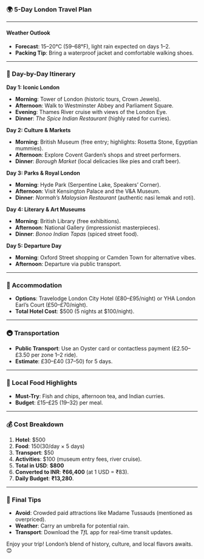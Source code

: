 ### 🌍 **5-Day London Travel Plan**  

---

#### **Weather Outlook**  
- **Forecast**: 15–20°C (59–68°F), light rain expected on days 1–2.  
- **Packing Tip**: Bring a waterproof jacket and comfortable walking shoes.  

---

### **📍 Day-by-Day Itinerary**  
**Day 1: Iconic London**  
- **Morning**: Tower of London (historic tours, Crown Jewels).  
- **Afternoon**: Walk to Westminster Abbey and Parliament Square.  
- **Evening**: Thames River cruise with views of the London Eye.  
- **Dinner**: *The Spice Indian Restaurant* (highly rated for curries).  

**Day 2: Culture & Markets**  
- **Morning**: British Museum (free entry; highlights: Rosetta Stone, Egyptian mummies).  
- **Afternoon**: Explore Covent Garden’s shops and street performers.  
- **Dinner**: *Borough Market* (local delicacies like pies and craft beer).  

**Day 3: Parks & Royal London**  
- **Morning**: Hyde Park (Serpentine Lake, Speakers’ Corner).  
- **Afternoon**: Visit Kensington Palace and the V&A Museum.  
- **Dinner**: *Normah’s Malaysian Restaurant* (authentic nasi lemak and roti).  

**Day 4: Literary & Art Museums**  
- **Morning**: British Library (free exhibitions).  
- **Afternoon**: National Gallery (impressionist masterpieces).  
- **Dinner**: *Bonoo Indian Tapas* (spiced street food).  

**Day 5: Departure Day**  
- **Morning**: Oxford Street shopping or Camden Town for alternative vibes.  
- **Afternoon**: Departure via public transport.  

---

### **🏨 Accommodation**  
- **Options**: Travelodge London City Hotel (£80–£95/night) or YHA London Earl’s Court (£50–£70/night).  
- **Total Hotel Cost**: $500 (5 nights at $100/night).  

---

### **🚇 Transportation**  
- **Public Transport**: Use an Oyster card or contactless payment (£2.50–£3.50 per zone 1–2 ride).  
- **Estimate**: £30–£40 ($37–$50) for 5 days.  

---

### **🍴 Local Food Highlights**  
- **Must-Try**: Fish and chips, afternoon tea, and Indian curries.  
- **Budget**: £15–£25 ($19–$32) per meal.  

---

### **💰 Cost Breakdown**  
1. **Hotel**: $500  
2. **Food**: $150 ($30/day × 5 days)  
3. **Transport**: $50  
4. **Activities**: $100 (museum entry fees, river cruise).  
5. **Total in USD**: **$800**  
6. **Converted to INR**: **₹66,400** (at 1 USD = ₹83).  
7. **Daily Budget**: **₹13,280**.  

---

### **📌 Final Tips**  
- **Avoid**: Crowded paid attractions like Madame Tussauds (mentioned as overpriced).  
- **Weather**: Carry an umbrella for potential rain.  
- **Transport**: Download the *TfL* app for real-time transit updates.  

Enjoy your trip! London’s blend of history, culture, and local flavors awaits. 😊